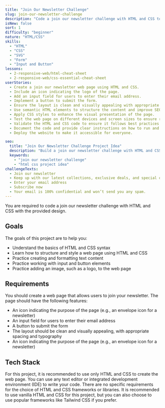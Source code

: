 ```yaml
---
title: "Join Our Newsletter Challenge"
slug: join-our-newsletter-challenge
description: "Code a join our newsletter challenge with HTML and CSS to test your skills in basic HTML and CSS and working with input and button elements."
isNew: false
sort: 1
difficulty: "beginner"
nature: "HTML/CSS"
skills:
  - "HTML"
  - "CSS"
  - "SVG"
  - "Form"
  - "Input and Button"
lessons:
  - 2-responsive-web/html-cheat-sheet
  - 2-responsive-web/css-essential-cheat-sheet
userStories:
  - Create a join our newsletter web page using HTML and CSS.
  - Include an icon indicating the logo of the page.
  - Add an input field for users to enter their email address.
  - Implement a button to submit the form.
  - Ensure the layout is clean and visually appealing with appropriate spacing and typography.
  - Use semantic HTML elements to structure the content and improve SEO.
  - Apply CSS styles to enhance the visual presentation of the page.
  - Test the web page on different devices and screen sizes to ensure responsiveness.
  - Validate the HTML and CSS code to ensure it follows best practices and standards.
  - Document the code and provide clear instructions on how to run and use the web page.
  - Deploy the website to make it accessible for everyone.

seo:
  title: "Join Our Newsletter Challenge Project Idea"
  description: "Build a join our newsletter challenge with HTML and CSS to test your skills in basic HTML and CSS and working with input and button elements. This project idea is perfect for beginners who want to practice their HTML and CSS skills while creating a functional and visually appealing web page. By implementing a clean and intuitive design, you will learn how to structure and style a web page using HTML and CSS. Additionally, you will gain experience working with input and button elements, which are essential components of web forms. Joining a newsletter is a common feature on many websites, so this project will give you valuable hands-on experience that you can apply to future projects. Get ready to showcase your HTML and CSS skills and create an engaging join our newsletter page!"
  keywords:
    - "join our newsletter challenge"
    - "html css project idea"
challengeTexts:
  - Join our newsletter
  - Keep up with our latest collections, exclusive deals, and special offers! We introduce a new collection every week, so stay tuned to snag the hottest items just for you.
  - Enter your email address
  - Subscribe now
  - Your email is 100% confidential and won’t send you any spam.
---
```


You are required to code a join our newsletter challenge with HTML and CSS with the provided design.

## Goals

The goals of this project are to help you:

- Understand the basics of HTML and CSS syntax
- Learn how to structure and style a web page using HTML and CSS
- Practice creating and formatting text content
- Practice working with input and button elements
- Practice adding an image, such as a logo, to the web page

## Requirements

You should create a web page that allows users to join your newsletter. The page should have the following features:

- An icon indicating the purpose of the page (e.g., an envelope icon for a newsletter)
- An input field for users to enter their email address
- A button to submit the form
- The layout should be clean and visually appealing, with appropriate spacing and typography
- An icon indicating the purpose of the page (e.g., an envelope icon for a newsletter)

## Tech Stack

For this project, it is recommended to use only HTML and CSS to create the web page. You can use any text editor or integrated development environment (IDE) to write your code. There are no specific requirements for the choice of HTML and CSS frameworks or libraries. It is recommended to use vanilla HTML and CSS for this project, but you can also choose to use popular frameworks like Tailwind CSS if you prefer.
